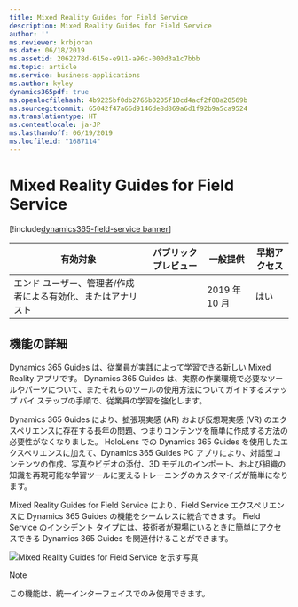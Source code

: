 ```yaml
---
title: Mixed Reality Guides for Field Service
description: Mixed Reality Guides for Field Service
author: ''
ms.reviewer: krbjoran
ms.date: 06/18/2019
ms.assetid: 2062278d-615e-e911-a96c-000d3a1c7bbb
ms.topic: article
ms.service: business-applications
ms.author: kyley
dynamics365pdf: true
ms.openlocfilehash: 4b9225bf0db2765b0205f10cd4acf2f88a20569b
ms.sourcegitcommit: 65042f47a66d9146de8d869a6d1f92b9a5ca9524
ms.translationtype: HT
ms.contentlocale: ja-JP
ms.lasthandoff: 06/19/2019
ms.locfileid: "1687114"
---
```

# <a name="mixed-reality-guides-for-field-service"></a>Mixed Reality Guides for Field Service
[!include[dynamics365-field-service banner](../includes/dynamics365-field-service.md)]

| 有効対象    |  パブリック プレビュー | 一般提供 | 早期アクセス |
| ---------- | ---------- |---------- |---------- |
|エンド ユーザー、管理者/作成者による有効化、またはアナリスト|| 2019 年 10 月|はい |






## <a name="feature-details"></a>機能の詳細
<!--feature detail start -->
Dynamics 365 Guides は、従業員が実践によって学習できる新しい Mixed Reality アプリです。 Dynamics 365 Guides は、実際の作業環境で必要なツールやパーツについて、またそれらのツールの使用方法についてガイドするステップ バイ ステップの手順で、従業員の学習を強化します。 
 
Dynamics 365 Guides により、拡張現実感 (AR) および仮想現実感 (VR) のエクスペリエンスに存在する長年の問題、つまりコンテンツを簡単に作成する方法の必要性がなくなりました。 HoloLens での Dynamics 365 Guides を使用したエクスペリエンスに加えて、Dynamics 365 Guides PC アプリにより、対話型コンテンツの作成、写真やビデオの添付、3D モデルのインポート、および組織の知識を再現可能な学習ツールに変えるトレーニングのカスタマイズが簡単になります。 

Mixed Reality Guides for Field Service により、Field Service エクスペリエンスに Dynamics 365 Guides の機能をシームレスに統合できます。 Field Service のインシデント タイプには、技術者が現場にいるときに簡単にアクセスできる Dynamics 365 Guides を関連付けることができます。 
 
![Mixed Reality Guides for Field Service を示す写真](media/mixed-reality-guides.png "Mixed Reality Guides for Field Service を示す写真")
<!--feature detail end -->


> [!NOTE]
> この機能は、統一インターフェイスでのみ使用できます。







